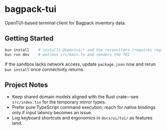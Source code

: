 # bagpack-tui

OpenTUI-based terminal client for Bagpack inventory data.

## Getting Started

```bash
bun install    # installs @opentui/* and Vue reconcilers (requires registry access)
bun run dev    # watches src/main.ts and renders the TUI
```

If the sandbox lacks network access, update `package.json` now and rerun `bun install` once connectivity returns.

## Project Notes

- Keep shared domain models aligned with the Rust crate—see `src/index.tsx` for the temporary mirror types.
- Prefer pure TypeScript command execution; reach for native bindings only if input latency becomes an issue.
- Log keyboard shortcuts and ergonomics in `docs/ui/tui/` as features land.
